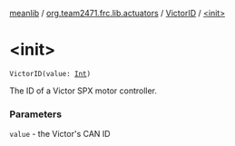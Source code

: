 [meanlib](../../index.md) / [org.team2471.frc.lib.actuators](../index.md) / [VictorID](index.md) / [&lt;init&gt;](./-init-.md)

# &lt;init&gt;

`VictorID(value: `[`Int`](https://kotlinlang.org/api/latest/jvm/stdlib/kotlin/-int/index.html)`)`

The ID of a Victor SPX motor controller.

### Parameters

`value` - the Victor's CAN ID